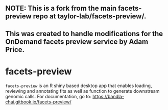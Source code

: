## NOTE: This is a fork from the main facets-preview repo at taylor-lab/facets-preview/. 
## This was created to handle modifications for the OnDemand facets preview service by Adam Price.

# facets-preview
`facets-preview` is an R shiny based desktop app that enables loading, reviewing and annotating fits as well as function to generate downstream genomic calls. For documentation, go to: https://bandla-chai.gitbook.io/facets-preview/
